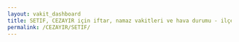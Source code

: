 ```yaml
---
layout: vakit_dashboard
title: SETIF, CEZAYIR için iftar, namaz vakitleri ve hava durumu - ilçe/eyalet seç
permalink: /CEZAYIR/SETIF/
---
```


<script type="text/javascript">
  var GLOBAL_COUNTRY = 'CEZAYIR';
  var GLOBAL_CITY = 'SETIF';
  var GLOBAL_STATE = '';
  var lat = 72;
  var lon = 21;
</script>
